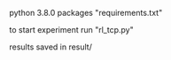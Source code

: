 
python 3.8.0
packages "requirements.txt"

to start experiment run "rl_tcp.py"


results saved in result/
